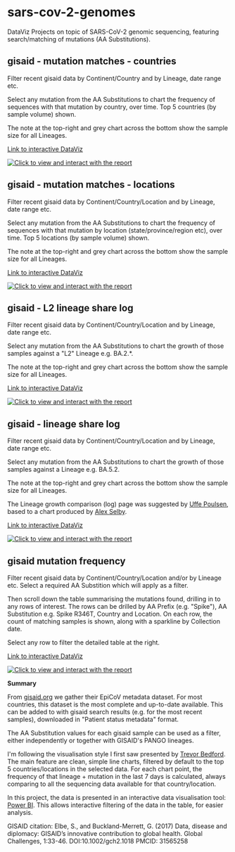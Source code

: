 # sars-cov-2-genomes
DataViz Projects on topic of SARS-CoV-2 genomic sequencing, featuring search/matching of mutations (AA Substitutions).

## gisaid - mutation matches - countries

Filter recent gisaid data by Continent/Country and by Lineage, date range etc. 

Select any mutation from the AA Substitutions to chart the frequency of sequences with that mutation by country, over time. Top 5 countries (by sample volume) shown.

The note at the top-right and grey chart across the bottom show the sample size for all Lineages.

[Link to interactive DataViz](https://app.powerbi.com/view?r=eyJrIjoiNGY2ZDM3OTQtNTNmZC00Zjc0LTg1N2EtOGVkYmE2ZmI4NmQ5IiwidCI6ImRjMWYwNGY1LWMxZTUtNDQyOS1hODEyLTU3OTNiZTQ1YmY5ZCIsImMiOjEwfQ%3D%3D&pageName=ReportSectionc83216eeed0a8b1d1d32)

[![Click to view and interact with the report](https://github.com/Mike-Honey/sars-cov-2-genomes/raw/main/sars-cov-2-genomes-mutation-matches-countries.png)](https://app.powerbi.com/view?r=eyJrIjoiNGY2ZDM3OTQtNTNmZC00Zjc0LTg1N2EtOGVkYmE2ZmI4NmQ5IiwidCI6ImRjMWYwNGY1LWMxZTUtNDQyOS1hODEyLTU3OTNiZTQ1YmY5ZCIsImMiOjEwfQ%3D%3D&pageName=ReportSectionc83216eeed0a8b1d1d32)


## gisaid - mutation matches - locations

Filter recent gisaid data by Continent/Country/Location and by Lineage, date range etc. 

Select any mutation from the AA Substitutions to chart the frequency of sequences with that mutation by location (state/province/region etc), over time. Top 5 locations (by sample volume) shown.

The note at the top-right and grey chart across the bottom show the sample size for all Lineages.

[Link to interactive DataViz](https://app.powerbi.com/view?r=eyJrIjoiNGY2ZDM3OTQtNTNmZC00Zjc0LTg1N2EtOGVkYmE2ZmI4NmQ5IiwidCI6ImRjMWYwNGY1LWMxZTUtNDQyOS1hODEyLTU3OTNiZTQ1YmY5ZCIsImMiOjEwfQ%3D%3D&pageName=ReportSectionec7dd9b417c8edb0f82d)

[![Click to view and interact with the report](https://github.com/Mike-Honey/sars-cov-2-genomes/raw/main/sars-cov-2-genomes-mutation-matches-countries.png)](https://app.powerbi.com/view?r=eyJrIjoiNGY2ZDM3OTQtNTNmZC00Zjc0LTg1N2EtOGVkYmE2ZmI4NmQ5IiwidCI6ImRjMWYwNGY1LWMxZTUtNDQyOS1hODEyLTU3OTNiZTQ1YmY5ZCIsImMiOjEwfQ%3D%3D&pageName=ReportSectionec7dd9b417c8edb0f82d)



## gisaid - L2 lineage share log

Filter recent gisaid data by Continent/Country/Location and by Lineage, date range etc. 

Select any mutation from the AA Substitutions to chart the growth of those samples against a "L2" Lineage e.g. BA.2.*.

The note at the top-right and grey chart across the bottom show the sample size for all Lineages.

[Link to interactive DataViz](https://app.powerbi.com/view?r=eyJrIjoiNGY2ZDM3OTQtNTNmZC00Zjc0LTg1N2EtOGVkYmE2ZmI4NmQ5IiwidCI6ImRjMWYwNGY1LWMxZTUtNDQyOS1hODEyLTU3OTNiZTQ1YmY5ZCIsImMiOjEwfQ%3D%3D&pageName=ReportSection45c87ba01073b95d9724)

[![Click to view and interact with the report](https://github.com/Mike-Honey/sars-cov-2-genomes/raw/main/sars-cov-2-genomes-share-L2.png)](https://app.powerbi.com/view?r=eyJrIjoiNGY2ZDM3OTQtNTNmZC00Zjc0LTg1N2EtOGVkYmE2ZmI4NmQ5IiwidCI6ImRjMWYwNGY1LWMxZTUtNDQyOS1hODEyLTU3OTNiZTQ1YmY5ZCIsImMiOjEwfQ%3D%3D&pageName=ReportSection45c87ba01073b95d9724)

## gisaid - lineage share log

Filter recent gisaid data by Continent/Country/Location and by Lineage, date range etc. 

Select any mutation from the AA Substitutions to chart the growth of those samples against a Lineage e.g. BA.5.2.

The note at the top-right and grey chart across the bottom show the sample size for all Lineages.

The Lineage growth comparison (log) page was suggested by [Uffe Poulsen](https://twitter.com/uffe1974/status/1485541093257134083?s=20), based to a chart produced by [Alex Selby](https://twitter.com/alexselby1770/status/1485286177104146432?s=20&t=MAjjMu7UC9MWuOUN0_cr1A).

[Link to interactive DataViz](https://app.powerbi.com/view?r=eyJrIjoiNGY2ZDM3OTQtNTNmZC00Zjc0LTg1N2EtOGVkYmE2ZmI4NmQ5IiwidCI6ImRjMWYwNGY1LWMxZTUtNDQyOS1hODEyLTU3OTNiZTQ1YmY5ZCIsImMiOjEwfQ%3D%3D&pageName=ReportSection34fa84e04067e4430099)

[![Click to view and interact with the report](https://github.com/Mike-Honey/sars-cov-2-genomes/raw/main/sars-cov-2-genomes-share.png)](https://app.powerbi.com/view?r=eyJrIjoiNGY2ZDM3OTQtNTNmZC00Zjc0LTg1N2EtOGVkYmE2ZmI4NmQ5IiwidCI6ImRjMWYwNGY1LWMxZTUtNDQyOS1hODEyLTU3OTNiZTQ1YmY5ZCIsImMiOjEwfQ%3D%3D&pageName=ReportSection34fa84e04067e4430099)


## gisaid mutation frequency

Filter recent gisaid data by Continent/Country/Location and/or by Lineage etc. Select a required AA Substition which will apply as a filter.

Then scroll down the table summarising the mutations found, drilling in to any rows of interest. The rows can be drilled by AA Prefix (e.g. "Spike"), AA Substitution e.g. Spike R346T, Country and Location.  On each row, the count of matching samples is shown, along with a sparkline by Collection date.

Select any row to filter the detailed table at the right.

[Link to interactive DataViz](https://app.powerbi.com/view?r=eyJrIjoiNGY2ZDM3OTQtNTNmZC00Zjc0LTg1N2EtOGVkYmE2ZmI4NmQ5IiwidCI6ImRjMWYwNGY1LWMxZTUtNDQyOS1hODEyLTU3OTNiZTQ1YmY5ZCIsImMiOjEwfQ%3D%3D&pageName=ReportSectionabf46211c8e6288d5a65)

[![Click to view and interact with the report](https://github.com/Mike-Honey/sars-cov-2-genomes/raw/main/sars-cov-2-genomes-mutation-matches-freq.png)](https://app.powerbi.com/view?r=eyJrIjoiNGY2ZDM3OTQtNTNmZC00Zjc0LTg1N2EtOGVkYmE2ZmI4NmQ5IiwidCI6ImRjMWYwNGY1LWMxZTUtNDQyOS1hODEyLTU3OTNiZTQ1YmY5ZCIsImMiOjEwfQ%3D%3D&pageName=ReportSectionabf46211c8e6288d5a65)



**Summary**

From [gisaid.org](https://gisaid.org) we gather their EpiCoV metadata dataset. For most countries, this dataset is the most complete and up-to-date available.  This can be added to with gisaid search results (e.g. for the most recent samples), downloaded in "Patient status metadata" format.

The AA Substitution values for each gisaid sample can be used as a filter, either independently or together with GISAID's PANGO lineages.

I'm following the visualisation style I first saw presented by [Trevor Bedford](https://twitter.com/trvrb/status/1392132870064381956?s=20). The main feature are clean, simple line charts, filtered by default to the top 5 countries/locations in the selected data. For each chart point, the frequency of that lineage + mutation in the last 7 days is calculated, always comparing to all the sequencing data available for that country/location.

In this project, the data is presented in an interactive data visualisation tool: [Power BI](https://powerbi.microsoft.com). This allows interactive filtering of the data in the table, for easier analysis.

GISAID citation:
Elbe, S., and Buckland-Merrett, G. (2017) Data, disease and diplomacy: GISAID’s innovative contribution to global health. Global Challenges, 1:33-46. DOI:10.1002/gch2.1018  PMCID: 31565258
